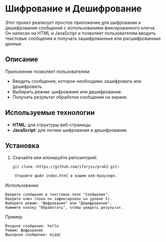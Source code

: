# Шифрование и Дешифрование

Этот проект реализует простое приложение для шифрования и дешифрования сообщений с использованием фиксированного ключа. Он написан на HTML и JavaScript и позволяет пользователям вводить текстовые сообщения и получать зашифрованные или расшифрованные данные.

## Описание

Приложение позволяет пользователям:
- Вводить сообщение, которое необходимо зашифровать или дешифровать.
- Выбирать режим: шифрование или дешифрование.
- Получать результат обработки сообщения на экране.

## Используемые технологии

- **HTML**: для структуры веб-страницы.
- **JavaScript**: для логики шифрования и дешифрования.

## Установка

1. Скачайте или клонируйте репозиторий:
   ```bash
   git clone <https://github.com/iferyss/prak2.git>

    Откройте файл index.html в вашем веб-браузере.

Использование

    Введите сообщение в текстовое поле "Сообщение".
    Введите ключ (пока он зафиксирован на уровне 5).
    Выберите режим: "Шифрование" или "Дешифрование".
    Нажмите кнопку "Обработать", чтобы увидеть результат.

Пример

    Входное сообщение: hello
    Режим: Шифрование
    Выходное сообщение: mjqqt
